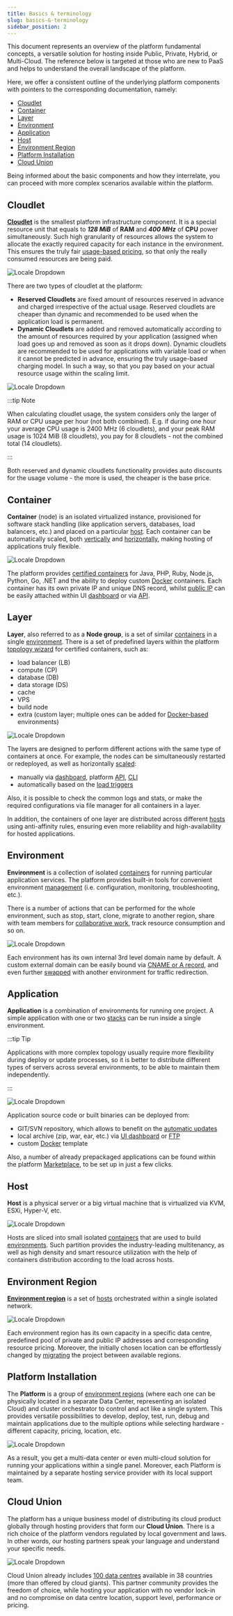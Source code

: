 ```yaml
---
title: Basics & terminology
slug: basics-&-terminology
sidebar_position: 2
---
```


This document represents an overview of the platform fundamental concepts, a versatile solution for hosting inside Public, Private, Hybrid, or Multi-Cloud. The reference below is targeted at those who are new to PaaS and helps to understand the overall landscape of the platform.

Here, we offer a consistent outline of the underlying platform components with pointers to the corresponding documentation, namely:

- [Cloudlet](/docs/platform-overview/basics-&-terminology#cloudlet)
- [Container](/docs/platform-overview/basics-&-terminology#container)
- [Layer](/docs/platform-overview/basics-&-terminology#layer)
- [Environment](/docs/platform-overview/basics-&-terminology#environment)
- [Application](/docs/platform-overview/basics-&-terminology#application)
- [Host](/docs/platform-overview/basics-&-terminology#host)
- [Environment Region](/docs/platform-overview/basics-&-terminology#environment-region)
- [Platform Installation](/docs/platform-overview/basics-&-terminology#platform-installation)
- [Cloud Union](/docs/platform-overview/basics-&-terminology#cloud-union)

Being informed about the basic components and how they interrelate, you can proceed with more complex scenarios available within the platform.

## Cloudlet

[**Cloudlet**](http://localhost:3000/docs/platform-overview/cloudlet) is the smallest platform infrastructure component. It is a special resource unit that equals to **_128 MiB_** of **RAM** and **_400 MHz_** of **CPU** power simultaneously. Such high granularity of resources allows the system to allocate the exactly required capacity for each instance in the environment. This ensures the truly fair [usage-based pricing](/docs/account-and-pricing/pricing-model-overview), so that only the really consumed resources are being paid.

![Locale Dropdown](./img/BasicsTerminology/01-cloudlet-resource-unit.png)

There are two types of cloudlet at the platform:

- **Reserved Cloudlets** are fixed amount of resources reserved in advance and charged irrespective of the actual usage. Reserved cloudlets are cheaper than dynamic and recommended to be used when the application load is permanent.
- **Dynamic Cloudlets** are added and removed automatically according to the amount of resources required by your application (assigned when load goes up and removed as soon as it drops down). Dynamic cloudlets are recommended to be used for applications with variable load or when it cannot be predicted in advance, ensuring the truly usage-based charging model. In such a way, so that you pay based on your actual resource usage within the scaling limit.

![Locale Dropdown](./img/BasicsTerminology/02-reserved-and-dynamic-cloudlets.png)

:::tip Note

When calculating cloudlet usage, the system considers only the larger of RAM or CPU usage per hour (not both combined). E.g. if during one hour your average CPU usage is 2400 MHz (6 cloudlets), and your peak RAM usage is 1024 MiB (8 cloudlets), you pay for 8 cloudlets - not the combined total (14 cloudlets).

:::

Both reserved and dynamic cloudlets functionality provides auto discounts for the usage volume - the more is used, the cheaper is the base price.

## Container

**Container** (node) is an isolated virtualized instance, provisioned for software stack handling (like application servers, databases, load balancers, etc.) and placed on a particular [host](/docs/platform-overview/basics-&-terminology#host). Each container can be automatically scaled, both [vertically](/docs/application-setting/scaling-and-clustering/automatic-vertical-scaling) and [horizontally](/docs/application-setting/scaling-and-clustering/automatic-horizontal-scaling), making hosting of applications truly flexible.

![Locale Dropdown](./img/BasicsTerminology/03-container-secure-and-isolated-instance.png)

The platform provides [certified containers](/docs/quickstart/software-stack-versions) for Java, PHP, Ruby, Node.js, Python, Go, .NET and the ability to deploy custom [Docker](http://localhost:3000/docs/container/container-types) containers. Each container has its own private IP and unique DNS record, whilst [public IP](/docs/application-setting/external-access-to-applications/public-ip) can be easily attached within UI [dashboard](http://localhost:3000/docs/quickstart/dashboard-guide) or via [API](http://localhost:3000/docs/deployment-tools/api-&-cli/api-overview).

## Layer

**Layer**, also referred to as a **Node group**, is a set of similar [containers](/docs/platform-overview/basics-&-terminology#container) in a single [environment](/docs/platform-overview/basics-&-terminology#environment). There is a set of predefined layers within the platform [topology wizard](/docs/environment-management/setting-up-environment) for certified containers, such as:

- load balancer (LB)
- compute (CP)
- database (DB)
- data storage (DS)
- сache
- VPS
- build node
- extra (custom layer; multiple ones can be added for [Docker-based](http://localhost:3000/docs/container/container-types) environments)

![Locale Dropdown](./img/BasicsTerminology/04-layer-group-of-similar-containers.png)

The layers are designed to perform different actions with the same type of containers at once. For example, the nodes can be simultaneously restarted or redeployed, as well as horizontally [scaled](http://localhost:3000/docs/application-setting/scaling-and-clustering/horizontal-scaling):

- manually via [dashboard](http://localhost:3000/docs/quickstart/dashboard-guide), platform [API](http://localhost:3000/docs/deployment-tools/api-&-cli/api-overview#platform-api), [CLI](/docs/deployment-tools/api-&-cli/platform-cli/platform-cli-overview)
- automatically based on the [load triggers](/docs/application-setting/scaling-and-clustering/automatic-horizontal-scaling)

Also, it is possible to check the common logs and stats, or make the required configurations via file manager for all containers in a layer.

In addition, the containers of one layer are distributed across different [hosts](/docs/platform-overview/basics-&-terminology#host) using anti-affinity rules, ensuring even more reliability and high-availability for hosted applications.

## Environment

**Environment** is a collection of isolated [containers](/docs/platform-overview/basics-&-terminology#container) for running particular application services. The platform provides built-in tools for convenient environment [management](/docs/environment-management/setting-up-environment) (i.e. configuration, monitoring, troubleshooting, etc.).

There is a number of actions that can be performed for the whole environment, such as stop, start, clone, migrate to another region, share with team members for [collaborative work](http://localhost:3000/docs/environment-management/share-environment), track resource consumption and so on.

![Locale Dropdown](./img/BasicsTerminology/05-environment-interconnected-container-layers.png)

Each environment has its own internal 3rd level domain name by default. A custom external domain can be easily bound via [CNAME or A record](/docs/application-setting/domain-name-management/custom-domain-name), and even further [swapped](/docs/application-setting/domain-name-management/swap-domains) with another environment for traffic redirection.

## Application

**Application** is a combination of environments for running one project. A simple application with one or two [stacks](/docs/quickstart/software-stack-versions) can be run inside a single environment.

:::tip Tip

Applications with more complex topology usually require more flexibility during deploy or update processes, so it is better to distribute different types of servers across several environments, to be able to maintain them independently.

:::

![Locale Dropdown](./img/BasicsTerminology/06-application-environments-of-a-single-project.png)

Application source code or built binaries can be deployed from:

- GIT/SVN repository, which allows to benefit on the [automatic updates](http://localhost:3000/docs/deployment/git-&-svn-auto-deploy/auto-deploy-overview)
- local archive (zip, war, ear, etc.) via [UI dashboard](http://localhost:3000/docs/quickstart/dashboard-guide) or [FTP](/docs/Deployment%20Tools/FTP-FTPS%20Support)
- custom [Docker](http://localhost:3000/docs/container/container-types) template

Also, a number of already prepackaged applications can be found within the platform [Marketplace](/docs/deployment-tools/cloud-scripting-&-jps/marketplace), to be set up in just a few clicks.

## Host

**Host** is a physical server or a big virtual machine that is virtualized via KVM, ESXi, Hyper-V, etc.

![Locale Dropdown](./img/BasicsTerminology/07-host-physical-or-virtual-server.png)

Hosts are sliced into small isolated [containers](/docs/platform-overview/basics-&-terminology#container) that are used to build [environments](/docs/platform-overview/basics-&-terminology#environment). Such partition provides the industry-leading multitenancy, as well as high density and smart resource utilization with the help of containers distribution according to the load across hosts.

## Environment Region

**[Environment region](/docs/environment-management/environment-regions/choosing-a-region)** is a set of [hosts](/docs/platform-overview/basics-&-terminology#host) orchestrated within a single isolated network.

![Locale Dropdown](./img/BasicsTerminology/08-environment-region-hosts-group.png)

Each environment region has its own capacity in a specific data centre, predefined pool of private and public IP addresses and corresponding resource pricing. Moreover, the initially chosen location can be effortlessly changed by [migrating](/docs/environment-management/environment-regions/migration-between-regions) the project between available regions.

## Platform Installation

The **Platform** is a group of [environment regions](/docs/platform-overview/basics-&-terminology#environment-region) (where each one can be physically located in a separate Data Center, representing an isolated Cloud) and cluster orchestrator to control and act like a single system. This provides versatile possibilities to develop, deploy, test, run, debug and maintain applications due to the multiple options while selecting hardware - different capacity, pricing, location, etc.

![Locale Dropdown](./img/BasicsTerminology/09-platform-orchestrator-environment-regions.png)

As a result, you get a multi-data center or even multi-cloud solution for running your applications within a single panel. Moreover, each Platform is maintained by a separate hosting service provider with its local support team.

## Cloud Union

The platform has a unique business model of distributing its cloud product globally through hosting providers that form our **Cloud Union**. There is a rich choice of the platform vendors regulated by local government and laws. In other words, our hosting partners speak your language and understand your specific needs.

![Locale Dropdown](./img/BasicsTerminology/10-cloud-union-paas-hosting-providers.png)

Cloud Union already includes [100 data centres](https://cloudmydc.com/) available in 38 countries (more than offered by cloud giants). This partner community provides the freedom of choice, while hosting your application with no vendor lock-in and no compromise on data centre location, support level, performance or pricing.
